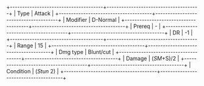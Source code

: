 +--------------------------------------+--------------------------------------+
| Type                                 | Attack                               |
+--------------------------------------+--------------------------------------+
| Modifier                             | D-Normal                         |
+--------------------------------------+--------------------------------------+
| Prereq                               | -                                    |
+--------------------------------------+--------------------------------------+
| DR                                   | -1                                   |
+--------------------------------------+--------------------------------------+
| Range                                | 15                                   |
+--------------------------------------+--------------------------------------+
| Dmg type                             | Blunt/cut                            |
+--------------------------------------+--------------------------------------+
| Damage                               | (*SM*+S)/2                       |
+--------------------------------------+--------------------------------------+
| Condition                            | (*Stun* 2)                           |
+--------------------------------------+--------------------------------------+

